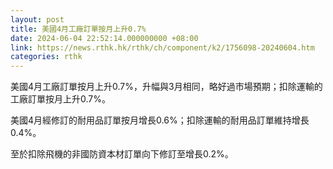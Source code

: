 ```yaml
---
layout: post
title: 美國4月工廠訂單按月上升0.7%
date: 2024-06-04 22:52:14.000000000 +08:00
link: https://news.rthk.hk/rthk/ch/component/k2/1756098-20240604.htm
categories: rthk
---
```


美國4月工廠訂單按月上升0.7%，升幅與3月相同，略好過市場預期；扣除運輸的工廠訂單按月上升0.7%。

美國4月經修訂的耐用品訂單按月增長0.6%；扣除運輸的耐用品訂單維持增長0.4%。

至於扣除飛機的非國防資本材訂單向下修訂至增長0.2%。
